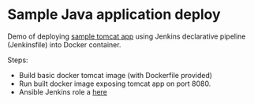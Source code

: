 Sample Java application deploy
=====================

Demo of deploying [sample tomcat app](https://tomcat.apache.org/tomcat-8.0-doc/appdev/sample/) using Jenkins declarative pipeline (Jenkinsfile) into Docker container.

Steps:
* Build basic docker tomcat image (with Dockerfile provided)
* Run built docker image exposing tomcat app on port 8080.
* Ansible Jenkins role a [here](https://github.com/adanilova/ansible-jenkins/)
